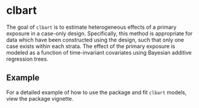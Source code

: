 
<!-- README.md is generated from README.Rmd. Please edit that file -->

# clbart

The goal of `clbart` is to estimate heterogeneous effects of a primary
exposure in a case-only design. Specifically, this method is appropriate
for data which have been constructed using the design, such that only
one case exists within each strata. The effect of the primary exposure
is modeled as a function of time-invariant covariates using Bayesian
additive regression trees.

## Example

For a detailed example of how to use the package and fit `clbart`
models, view the package vignette.
